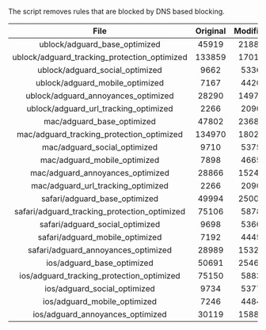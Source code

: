 The script removes rules that are blocked by DNS based blocking.


| File | Original | Modified |
|:----:|:-----:|:-----:|
| ublock/adguard_base_optimized | 45919 | 21885 |
| ublock/adguard_tracking_protection_optimized | 133859 | 17014 |
| ublock/adguard_social_optimized | 9662 | 5336 |
| ublock/adguard_mobile_optimized | 7167 | 4420 |
| ublock/adguard_annoyances_optimized | 28290 | 14973 |
| ublock/adguard_url_tracking_optimized | 2266 | 2090 |
| mac/adguard_base_optimized | 47802 | 23689 |
| mac/adguard_tracking_protection_optimized | 134970 | 18028 |
| mac/adguard_social_optimized | 9710 | 5375 |
| mac/adguard_mobile_optimized | 7898 | 4665 |
| mac/adguard_annoyances_optimized | 28866 | 15249 |
| mac/adguard_url_tracking_optimized | 2266 | 2090 |
| safari/adguard_base_optimized | 49994 | 25004 |
| safari/adguard_tracking_protection_optimized | 75106 | 5878 |
| safari/adguard_social_optimized | 9698 | 5360 |
| safari/adguard_mobile_optimized | 7192 | 4445 |
| safari/adguard_annoyances_optimized | 28989 | 15322 |
| ios/adguard_base_optimized | 50691 | 25469 |
| ios/adguard_tracking_protection_optimized | 75150 | 5883 |
| ios/adguard_social_optimized | 9734 | 5377 |
| ios/adguard_mobile_optimized | 7246 | 4484 |
| ios/adguard_annoyances_optimized | 30119 | 15882 |